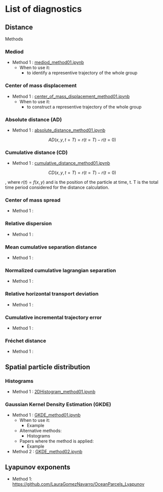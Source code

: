 # List of diagnostics

## Distance

Methods 
### Mediod
* Method 1 : [mediod_method01.ipynb](mediod_method01.ipynb)
  * When to use it:
    * to identify a representive trajectory of the whole group

### Center of mass displacement
* Method 1 : [center_of_mass_displacement_method01.ipynb](center_of_mass_displacement_method01.ipynb)
  * When to use it:
    * to construct a representive trajectory of the whole group

### Absolute distance (AD)
* Method 1 : [absolute_distance_method01.ipynb](absolute_distance_method01.ipynb)

$$ AD(x,y,t=T) = r(t=T) - r(t=0) $$

### Cumulative distance (CD)
* Method 1 : [cumulative_distance_method01.ipynb](cumulative_distance_method01.ipynb)

$$ CD(x,y,t=T) = r(t=T) - r(t=0) $$

, where $r(t) = f(x,y)$ and is the position of the particle at time, t.  T is the total time period considered for the distance calculation.

### Center of mass spread
* Method 1 :

### Relative dispersion
* Method 1 :

### Mean cumulative separation distance
* Method 1 :

### Normalized cumulative lagrangian separation
* Method 1 :

### Relative horizontal transport deviation
* Method 1 :

### Cumulative incremental trajectory error
* Method 1 :

### Fréchet distance
* Method 1 :

## Spatial particle distribution 
### Histograms
* Method 1 : [2DHistogram_method01.ipynb](2DHistogram_method01.ipynb)

### Gaussian Kernel Density Estimation (GKDE)
* Method 1 : [GKDE_method01.ipynb](GKDE_method01.ipynb)
  * When to use it:
    * Example
  * Alternative methods:
    * Histograms
  * Papers where the method is applied:
    * Example
* Method 2 : [GKDE_method02.ipynb](GKDE_method02.ipynb)

## Lyapunov exponents
* Method 1: https://github.com/LauraGomezNavarro/OceanParcels_Lyapunov

